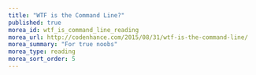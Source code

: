 ```yaml
---
title: "WTF is the Command Line?"
published: true
morea_id: wtf_is_command_line_reading
morea_url: http://codenhance.com/2015/08/31/wtf-is-the-command-line/
morea_summary: "For true noobs"
morea_type: reading
morea_sort_order: 5
---
```

